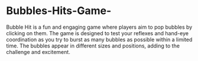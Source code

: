 # Bubbles-Hits-Game-
Bubble Hit is a fun and engaging game where players aim to pop bubbles by clicking on them. The game is designed to test your reflexes and hand-eye coordination as you try to burst as many bubbles as possible within a limited time. The bubbles appear in different sizes and positions, adding to the challenge and excitement.
